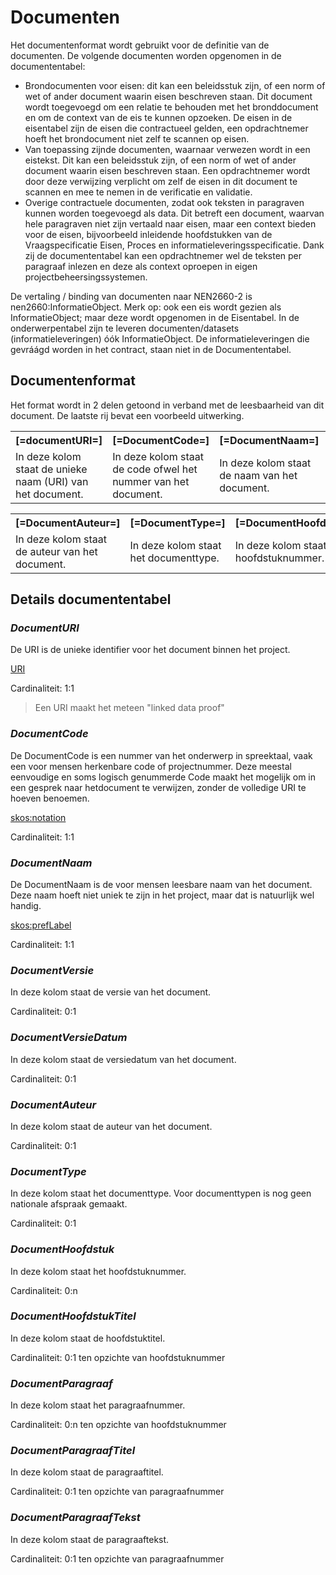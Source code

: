 # Documenten
Het documentenformat wordt gebruikt voor de definitie van de documenten. De volgende documenten worden opgenomen in de documententabel:

* Brondocumenten voor eisen: dit kan een beleidsstuk zijn, of een norm of wet of ander document waarin eisen beschreven staan. Dit document wordt toegevoegd om een relatie te behouden met het bronddocument en om de context van de eis te kunnen opzoeken. De eisen in de eisentabel zijn de eisen die contractueel gelden, een opdrachtnemer hoeft het brondocument niet zelf te scannen op eisen.
* Van toepassing zijnde documenten, waarnaar verwezen wordt in een eistekst. Dit kan een beleidsstuk zijn, of een norm of wet of ander document waarin eisen beschreven staan. Een opdrachtnemer wordt door deze verwijzing verplicht om zelf de eisen in dit document te scannen en mee te nemen in de verificatie en validatie.
* Overige contractuele documenten, zodat ook teksten in paragraven kunnen worden toegevoegd als data. Dit betreft een document, waarvan hele paragraven niet zijn vertaald naar eisen, maar een context bieden voor de eisen, bijvoorbeeld inleidende hoofdstukken van de Vraagspecificatie Eisen, Proces en informatieleveringsspecificatie. Dank zij de documententabel kan een opdrachtnemer wel de teksten per paragraaf inlezen en deze als context oproepen in eigen projectbeheersingssystemen.

De vertaling / binding van documenten naar NEN2660-2 is nen2660:InformatieObject. Merk op: ook een eis wordt gezien als InformatieObject; maar deze wordt opgenomen in de Eisentabel. In de onderwerpentabel zijn te leveren documenten/datasets (informatieleveringen) óók InformatieObject. De informatieleveringen die gevráágd worden in het contract, staan niet in de Documententabel.


## Documentenformat

Het format wordt in 2 delen getoond in verband met de leesbaarheid van dit document. De laatste rij bevat een voorbeeld uitwerking.

<table class="wikitable" style="text-align:left; valign:top">
<tr>
<th> [=documentURI=]
</th>
<th> [=DocumentCode=]
</th>
<th> [=DocumentNaam=]
</th>
<th> [=DocumentVersie=]
</th>
<th> [=DocumentVersieDatum=]
</th>
</tr>
<tr>
<td> In deze kolom staat de unieke naam (URI) van het document. </td>
<td> In deze kolom staat de code ofwel het nummer van het document. </td>
<td> In deze kolom staat de naam van het document. </td>
<td> In deze kolom staat de versie van het document. </td>
<td> In deze kolom staat de versiedatum van het document. </td>
</tr>
</table>

<table class="wikitable" style="text-align:left; valign:top">
<tr>
<th> [=DocumentAuteur=]
</th>
<th> [=DocumentType=]
</th>
<th> [=DocumentHoofdstuk=]
</th>
<th> [=DocumentHoofdstukTitel=]
</th>
<th> [=DocumentParagraaf=]
</th>
<th> [=DocumentParagraafTitel=]
</th>
<th> [=DocumentParagraafTekst=]
</th></tr>
<tr>
<td> In deze kolom staat de auteur van het document. </td>
<td> In deze kolom staat het documenttype. </td>
<td> In deze kolom staat het hoofdstuknummer. </td>
<td> In deze kolom staat de hoofdstuktitel. </td>
<td> In deze kolom staat het paragraafnummer. </td>
<td> In deze kolom staat de paragraaftitel. </td>
<td> In deze kolom staat de paragraaftekst. </td>
</td></tr>
</table>



## Details documententabel


### <dfn>DocumentURI
De URI is de unieke identifier voor het document binnen het project.

[URI](https://www.w3.org/wiki/URI)

Cardinaliteit: 1:1

> Een URI maakt het meteen "linked data proof"


### <dfn>DocumentCode
De DocumentCode is een nummer van het onderwerp in spreektaal, vaak een voor mensen herkenbare code of projectnummer. Deze meestal eenvoudige en soms logisch genummerde Code maakt het mogelijk om in een gesprek naar hetdocument te verwijzen, zonder de volledige URI te hoeven benoemen.

[skos:notation](https://www.w3.org/2009/08/skos-reference/skos.html#notation)

Cardinaliteit: 1:1

### <dfn>DocumentNaam
De DocumentNaam is de voor mensen leesbare naam van het document. Deze naam hoeft niet uniek te zijn in het project, maar dat is natuurlijk wel handig.

[skos:prefLabel](https://www.w3.org/2009/08/skos-reference/skos.html#prefLabel)

Cardinaliteit: 1:1

### <dfn>DocumentVersie
In deze kolom staat de versie van het document.

Cardinaliteit: 0:1


### <dfn>DocumentVersieDatum
In deze kolom staat de versiedatum van het document.

Cardinaliteit: 0:1

### <dfn>DocumentAuteur
In deze kolom staat de auteur van het document.

Cardinaliteit: 0:1

### <dfn>DocumentType
In deze kolom staat het documenttype. Voor documenttypen is nog geen nationale afspraak gemaakt. 

Cardinaliteit: 0:1

### <dfn>DocumentHoofdstuk
In deze kolom staat het hoofdstuknummer.

Cardinaliteit: 0:n

### <dfn>DocumentHoofdstukTitel
In deze kolom staat de hoofdstuktitel.

Cardinaliteit: 0:1 ten opzichte van hoofdstuknummer

### <dfn>DocumentParagraaf
In deze kolom staat het paragraafnummer. 

Cardinaliteit: 0:n ten opzichte van hoofdstuknummer


### <dfn>DocumentParagraafTitel
In deze kolom staat de paragraaftitel.

Cardinaliteit: 0:1 ten opzichte van paragraafnummer


### <dfn>DocumentParagraafTekst
In deze kolom staat de paragraaftekst.

Cardinaliteit: 0:1 ten opzichte van paragraafnummer




